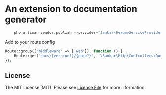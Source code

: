 # An extension to documentation generator

```php
    php artisan vendor:publish --provider="Sankar\ReadmeServiceProvider" --tag="config"
```

Add to your route config

```php
Route::group(['middleware' => ['web']], function () {
    Route::get('docs/{version?}/{page?}', '\Sankar\Http\Controllers\Docs\Controller@index');
});
```

## License

The MIT License (MIT). Please see [License File](LICENSE.md) for more information.
